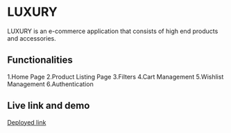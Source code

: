 # LUXURY

LUXURY is an e-commerce application that consists of high end products and accessories.

## Functionalities 

1.Home Page
2.Product Listing Page
3.Filters
4.Cart Management
5.Wishlist Management
6.Authentication
  
## Live link and demo

[Deployed link](https://luxury-ecommerce.netlify.app/)
